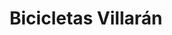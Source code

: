 ---
title: "Bicicletas Villarán"
url: /san-juan-de-miraflores/bicicletas-villaran/
shop: Fahrrad
---